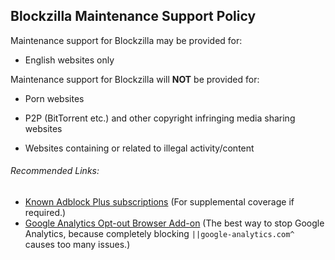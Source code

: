 ## Blockzilla Maintenance Support Policy

Maintenance support for Blockzilla may be provided for:

- English websites only

Maintenance support for Blockzilla will **NOT** be provided for:

- Porn websites

- P2P (BitTorrent etc.) and other copyright infringing media sharing websites
 
- Websites containing or related to illegal activity/content

###### Recommended Links:

- [Known Adblock Plus subscriptions](https://adblockplus.org/subscriptions) (For supplemental coverage if required.)
- [Google Analytics Opt-out Browser Add-on](https://tools.google.com/dlpage/gaoptout) (The best way to stop Google Analytics, because completely blocking `||google-analytics.com^` causes too many issues.)

